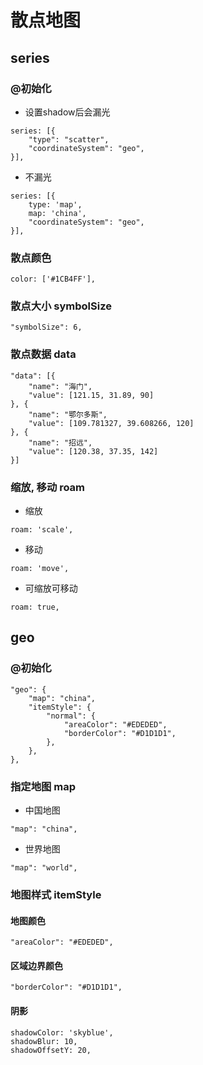 # 散点地图



## series
### @初始化
- 设置shadow后会漏光
```
series: [{
	"type": "scatter",
	"coordinateSystem": "geo",
}],
```
- 不漏光
```
series: [{
	type: 'map',
    map: 'china',
    "coordinateSystem": "geo",
}],
```
### 散点颜色
```
color: ['#1CB4FF'],
```
### 散点大小 symbolSize

```
"symbolSize": 6,
```
### 散点数据 data

```
"data": [{
    "name": "海门",
    "value": [121.15, 31.89, 90]
}, {
    "name": "鄂尔多斯",
    "value": [109.781327, 39.608266, 120]
}, {
    "name": "招远",
    "value": [120.38, 37.35, 142]
}]
```
### 缩放, 移动 roam

- 缩放
```
roam: 'scale',
```
- 移动
```
roam: 'move',
```
- 可缩放可移动
```
roam: true,
```




## geo

### @初始化
```
"geo": {
	"map": "china",
	"itemStyle": {
		"normal": {
			"areaColor": "#EDEDED",
			"borderColor": "#D1D1D1",
		},
	},
},
```
### 指定地图 map

- 中国地图
```
"map": "china",
```
- 世界地图
```
"map": "world",
```
### 地图样式 itemStyle

#### 地图颜色

```
"areaColor": "#EDEDED",
```
#### 区域边界颜色 

```
"borderColor": "#D1D1D1",
```
#### 阴影
```
shadowColor: 'skyblue',
shadowBlur: 10,
shadowOffsetY: 20,
```


